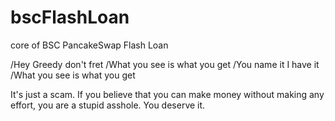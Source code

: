 # bscFlashLoan
core of BSC PancakeSwap Flash Loan

/Hey Greedy don't fret
/What you see is what you get
/You name it I have it
/What you see is what you get


It's just a scam. If you believe that you can make money without making any effort, you are a stupid asshole. You deserve it.
